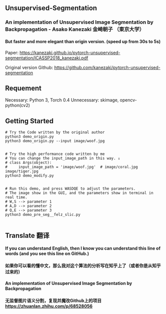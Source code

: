 ## Unsupervised-Segmentation
### An implementation of **Unsupervised Image Segmentation by Backpropagation  - Asako Kanezaki 金崎朝子** （東京大学）
#### **But faster and more elegant than origin version. (speed up from 30s to 5s)**

Paper: https://kanezaki.github.io/pytorch-unsupervised-segmentation/ICASSP2018_kanezaki.pdf

Original version Github: https://github.com/kanezaki/pytorch-unsupervised-segmentation

## Requement
Necessary: Python 3, Torch 0.4
Unnecessary: skimage, opencv-python(cv2)

## Getting Started
```
# Try the Code written by the original author
python3 demo_origin.py 
python3 demo_origin.py --input image/woof.jpg


# Try the high performance code written by me
# You can change the input_image_path in this way. ↓
# class Args(object):  
#     input_image_path = 'image/woof.jpg'  # image/coral.jpg image/tiger.jpg
python3 demo_modify.py


# Run this demo, and press WASDQE to adjust the parameters.
# The image show in the GUI, and the parameters show in terminal in real time.
# W,S --> parameter 1
# A,D --> parameter 2
# Q,E --> parameter 3
python3 demo_pre_seg__felz_slic.py


```

## Translate 翻译

#### If you can understand English, then I know you can understand this line of words (and you see this line on GitHub.)
#### 如果你可以看的懂中文，那么我对这个算法的分析写在知乎上了（或者你是从知乎过来的）

#### An implementation of **Unsupervised Image Segmentation by Backpropagation**
#### 无监督图片语义分割，复现并魔改Github上的项目 https://zhuanlan.zhihu.com/p/68528056

